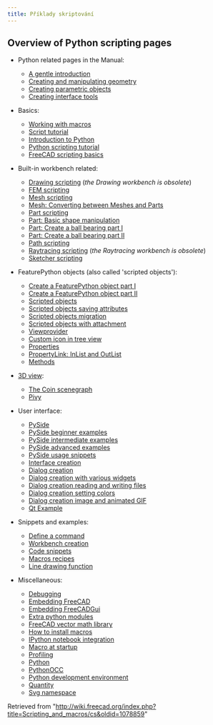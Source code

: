 ```yaml
---
title: Příklady skriptování
---
```

## Overview of Python scripting pages

* Python related pages in the Manual:
  + [A gentle introduction](/Manual:A_gentle_introduction "Manual:A gentle introduction")
  + [Creating and manipulating geometry](/Manual:Creating_and_manipulating_geometry "Manual:Creating and manipulating geometry")
  + [Creating parametric objects](/Manual:Creating_parametric_objects "Manual:Creating parametric objects")
  + [Creating interface tools](/Manual:Creating_interface_tools "Manual:Creating interface tools")

* Basics:
  + [Working with macros](/Macros "Macros")
  + [Script tutorial](/Scripts "Scripts")
  + [Introduction to Python](/Introduction_to_Python "Introduction to Python")
  + [Python scripting tutorial](/Python_scripting_tutorial "Python scripting tutorial")
  + [FreeCAD scripting basics](/FreeCAD_Scripting_Basics "FreeCAD Scripting Basics")

* Built-in workbench related:
  + [Drawing scripting](/Drawing_API_example "Drawing API example") (*the Drawing workbench is obsolete*)
  + [FEM scripting](/FEM_Tutorial_Python "FEM Tutorial Python")
  + [Mesh scripting](/Mesh_Scripting "Mesh Scripting")
  + [Mesh: Converting between Meshes and Parts](/Mesh_to_Part "Mesh to Part")
  + [Part scripting](/Part_scripting "Part scripting")
  + [Part: Basic shape manipulation](/Topological_data_scripting "Topological data scripting")
  + [Part: Create a ball bearing part I](/Scripted_Parts:_Ball_Bearing_-_Part_1 "Scripted Parts: Ball Bearing - Part 1")
  + [Part: Create a ball bearing part II](/Scripted_Parts:_Ball_Bearing_-_Part_2 "Scripted Parts: Ball Bearing - Part 2")
  + [Path scripting](/Path_scripting "Path scripting")
  + [Raytracing scripting](/Raytracing_API_example "Raytracing API example") (*the Raytracing workbench is obsolete*)
  + [Sketcher scripting](/Sketcher_scripting "Sketcher scripting")

* FeaturePython objects (also called 'scripted objects'):
  + [Create a FeaturePython object part I](/Create_a_FeaturePython_object_part_I "Create a FeaturePython object part I")
  + [Create a FeaturePython object part II](/Create_a_FeaturePython_object_part_II "Create a FeaturePython object part II")
  + [Scripted objects](/Scripted_objects "Scripted objects")
  + [Scripted objects saving attributes](/Scripted_objects_saving_attributes "Scripted objects saving attributes")
  + [Scripted objects migration](/Scripted_objects_migration "Scripted objects migration")
  + [Scripted objects with attachment](/Scripted_objects_with_attachment "Scripted objects with attachment")
  + [Viewprovider](/Viewprovider "Viewprovider")
  + [Custom icon in tree view](/Custom_icon_in_tree_view "Custom icon in tree view")
  + [Properties](/Property "Property")
  + [PropertyLink: InList and OutList](/PropertyLink:_InList_and_OutList "PropertyLink: InList and OutList")
  + [Methods](/FeaturePython_methods "FeaturePython methods")

* [3D view](/3D_view "3D view"):
  + [The Coin scenegraph](/Scenegraph "Scenegraph")
  + [Pivy](/Pivy "Pivy")

* User interface:
  + [PySide](/PySide "PySide")
  + [PySide beginner examples](/PySide_Beginner_Examples "PySide Beginner Examples")
  + [PySide intermediate examples](/PySide_Intermediate_Examples "PySide Intermediate Examples")
  + [PySide advanced examples](/PySide_Advanced_Examples "PySide Advanced Examples")
  + [PySide usage snippets](/PySide_usage_snippets "PySide usage snippets")
  + [Interface creation](/Interface_creation "Interface creation")
  + [Dialog creation](/Dialog_creation "Dialog creation")
  + [Dialog creation with various widgets](/Dialog_creation_with_various_widgets "Dialog creation with various widgets")
  + [Dialog creation reading and writing files](/Dialog_creation_reading_and_writing_files "Dialog creation reading and writing files")
  + [Dialog creation setting colors](/Dialog_creation_setting_colors "Dialog creation setting colors")
  + [Dialog creation image and animated GIF](/Dialog_creation_image_and_animated_GIF "Dialog creation image and animated GIF")
  + [Qt Example](/Qt_Example "Qt Example")

* Snippets and examples:
  + [Define a command](/Command "Command")
  + [Workbench creation](/Workbench_creation "Workbench creation")
  + [Code snippets](/Code_snippets "Code snippets")
  + [Macros recipes](/Macros_recipes "Macros recipes")
  + [Line drawing function](/Line_drawing_function "Line drawing function")

* Miscellaneous:
  + [Debugging](/Debugging "Debugging")
  + [Embedding FreeCAD](/Embedding_FreeCAD "Embedding FreeCAD")
  + [Embedding FreeCADGui](/Embedding_FreeCADGui "Embedding FreeCADGui")
  + [Extra python modules](/Extra_python_modules "Extra python modules")
  + [FreeCAD vector math library](/FreeCAD_vector_math_library "FreeCAD vector math library")
  + [How to install macros](/How_to_install_macros "How to install macros")
  + [IPython notebook integration](/IPython_notebook_integration "IPython notebook integration")
  + [Macro at startup](/Macro_at_Startup "Macro at Startup")
  + [Profiling](/Profiling "Profiling")
  + [Python](/Python "Python")
  + [PythonOCC](/PythonOCC "PythonOCC")
  + [Python development environment](/Python_Development_Environment "Python Development Environment")
  + [Quantity](/Quantity "Quantity")
  + [Svg namespace](/Svg_Namespace "Svg Namespace")

Retrieved from "<http://wiki.freecad.org/index.php?title=Scripting_and_macros/cs&oldid=1078859>"